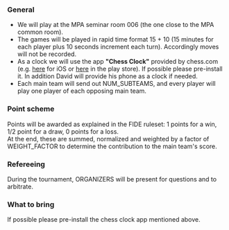 ### General

- We will play at the MPA seminar room 006 (the one close to the MPA common room).
- The games will be played in rapid time format 15 + 10 (15 minutes for each player plus 10 seconds increment each turn). Accordingly moves will not be recorded.
- As a clock we will use the app **"Chess Clock"** provided by chess.com (e.g. [here](https://apps.apple.com/us/app/chess-clock-by-chess-com/id858039162) for iOS or [here](https://play.google.com/store/apps/details?id=com.chess.clock) in the play store). If possible please pre-install it. In addition David will provide his phone as a clock if needed.
- Each main team will send out NUM_SUBTEAMS, and every player will play one player of each opposing main team.

### Point scheme

Points will be awarded as explained in the FIDE ruleset: 1 points for a win, 1/2 point for a draw, 0 points for a loss.\
At the end, these are summed, normalized and weighted by a factor of WEIGHT_FACTOR to determine the contribution to the main team's score.

### Refereeing

During the tournament, ORGANIZERS will be present for questions and to arbitrate.

### What to bring

If possible please pre-install the chess clock app mentioned above.
